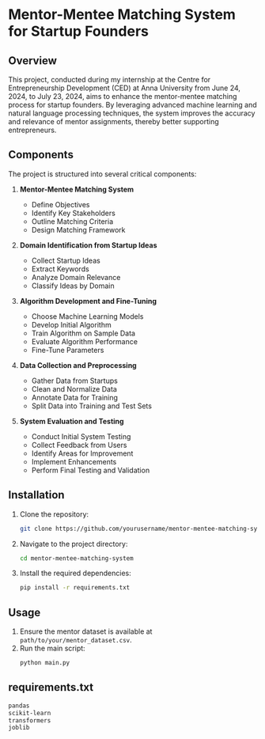 # Mentor-Mentee Matching System for Startup Founders

## Overview
This project, conducted during my internship at the Centre for Entrepreneurship Development (CED) at Anna University from June 24, 2024, to July 23, 2024, aims to enhance the mentor-mentee matching process for startup founders. By leveraging advanced machine learning and natural language processing techniques, the system improves the accuracy and relevance of mentor assignments, thereby better supporting entrepreneurs.

## Components
The project is structured into several critical components:

1. **Mentor-Mentee Matching System**
   - Define Objectives
   - Identify Key Stakeholders
   - Outline Matching Criteria
   - Design Matching Framework

2. **Domain Identification from Startup Ideas**
   - Collect Startup Ideas
   - Extract Keywords
   - Analyze Domain Relevance
   - Classify Ideas by Domain

3. **Algorithm Development and Fine-Tuning**
   - Choose Machine Learning Models
   - Develop Initial Algorithm
   - Train Algorithm on Sample Data
   - Evaluate Algorithm Performance
   - Fine-Tune Parameters

4. **Data Collection and Preprocessing**
   - Gather Data from Startups
   - Clean and Normalize Data
   - Annotate Data for Training
   - Split Data into Training and Test Sets

5. **System Evaluation and Testing**
   - Conduct Initial System Testing
   - Collect Feedback from Users
   - Identify Areas for Improvement
   - Implement Enhancements
   - Perform Final Testing and Validation

## Installation
1. Clone the repository:
    ```sh
    git clone https://github.com/yourusername/mentor-mentee-matching-system.git
    ```
2. Navigate to the project directory:
    ```sh
    cd mentor-mentee-matching-system
    ```
3. Install the required dependencies:
    ```sh
    pip install -r requirements.txt
    ```

## Usage
1. Ensure the mentor dataset is available at `path/to/your/mentor_dataset.csv`.
2. Run the main script:
    ```sh
    python main.py
    ```

## requirements.txt

```txt
pandas
scikit-learn
transformers
joblib
